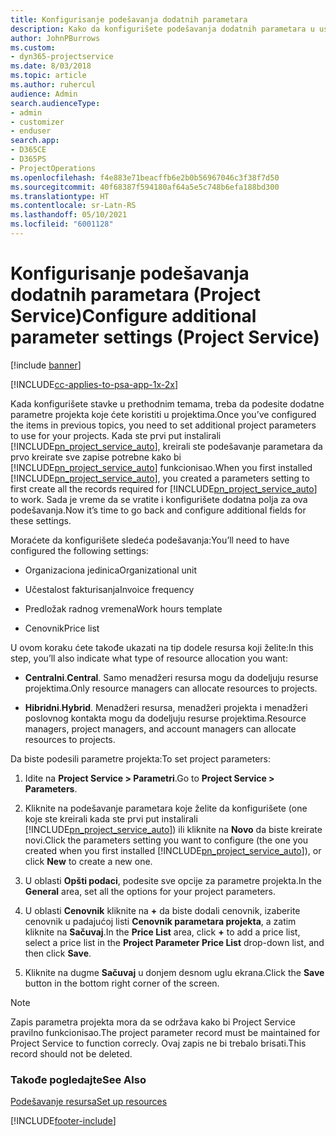 ```yaml
---
title: Konfigurisanje podešavanja dodatnih parametara
description: Kako da konfigurišete podešavanja dodatnih parametara u usluzi Project Service
author: JohnPBurrows
ms.custom:
- dyn365-projectservice
ms.date: 8/03/2018
ms.topic: article
ms.author: ruhercul
audience: Admin
search.audienceType:
- admin
- customizer
- enduser
search.app:
- D365CE
- D365PS
- ProjectOperations
ms.openlocfilehash: f4e883e71beacffb6e2b0b56967046c3f38f7d50
ms.sourcegitcommit: 40f68387f594180af64a5e5c748b6efa188bd300
ms.translationtype: HT
ms.contentlocale: sr-Latn-RS
ms.lasthandoff: 05/10/2021
ms.locfileid: "6001128"
---
```

# <a name="configure-additional-parameter-settings-project-service"></a><span data-ttu-id="de274-103">Konfigurisanje podešavanja dodatnih parametara (Project Service)</span><span class="sxs-lookup"><span data-stu-id="de274-103">Configure additional parameter settings (Project Service)</span></span>

[!include [banner](../includes/psa-now-project-operations.md)]

[!INCLUDE[cc-applies-to-psa-app-1x-2x](../includes/cc-applies-to-psa-app-1x-2x.md)]

<span data-ttu-id="de274-104">Kada konfigurišete stavke u prethodnim temama, treba da podesite dodatne parametre projekta koje ćete koristiti u projektima.</span><span class="sxs-lookup"><span data-stu-id="de274-104">Once you’ve configured the items in previous topics, you need to set additional project parameters to use for your projects.</span></span> <span data-ttu-id="de274-105">Kada ste prvi put instalirali [!INCLUDE[pn_project_service_auto](../includes/pn-project-service-auto.md)], kreirali ste podešavanje parametara da prvo kreirate sve zapise potrebne kako bi [!INCLUDE[pn_project_service_auto](../includes/pn-project-service-auto.md)] funkcionisao.</span><span class="sxs-lookup"><span data-stu-id="de274-105">When you first installed [!INCLUDE[pn_project_service_auto](../includes/pn-project-service-auto.md)], you created a parameters setting to first create all the records required for [!INCLUDE[pn_project_service_auto](../includes/pn-project-service-auto.md)] to work.</span></span> <span data-ttu-id="de274-106">Sada je vreme da se vratite i konfigurišete dodatna polja za ova podešavanja.</span><span class="sxs-lookup"><span data-stu-id="de274-106">Now it’s time to go back and configure additional fields for these settings.</span></span>  
  
 <span data-ttu-id="de274-107">Moraćete da konfigurišete sledeća podešavanja:</span><span class="sxs-lookup"><span data-stu-id="de274-107">You’ll need to have configured the following settings:</span></span>  
  
-   <span data-ttu-id="de274-108">Organizaciona jedinica</span><span class="sxs-lookup"><span data-stu-id="de274-108">Organizational unit</span></span>  
  
-   <span data-ttu-id="de274-109">Učestalost fakturisanja</span><span class="sxs-lookup"><span data-stu-id="de274-109">Invoice frequency</span></span>  
  
-   <span data-ttu-id="de274-110">Predložak radnog vremena</span><span class="sxs-lookup"><span data-stu-id="de274-110">Work hours template</span></span>  
  
-   <span data-ttu-id="de274-111">Cenovnik</span><span class="sxs-lookup"><span data-stu-id="de274-111">Price list</span></span>  
 
<span data-ttu-id="de274-112">U ovom koraku ćete takođe ukazati na tip dodele resursa koji želite:</span><span class="sxs-lookup"><span data-stu-id="de274-112">In this step, you’ll also indicate what type of resource allocation you want:</span></span>  
  
- <span data-ttu-id="de274-113">**Centralni**.</span><span class="sxs-lookup"><span data-stu-id="de274-113">**Central**.</span></span> <span data-ttu-id="de274-114">Samo menadžeri resursa mogu da dodeljuju resurse projektima.</span><span class="sxs-lookup"><span data-stu-id="de274-114">Only resource managers can allocate resources to projects.</span></span>  
  
- <span data-ttu-id="de274-115">**Hibridni**.</span><span class="sxs-lookup"><span data-stu-id="de274-115">**Hybrid**.</span></span> <span data-ttu-id="de274-116">Menadžeri resursa, menadžeri projekta i menadžeri poslovnog kontakta mogu da dodeljuju resurse projektima.</span><span class="sxs-lookup"><span data-stu-id="de274-116">Resource managers, project managers, and account managers can allocate resources to projects.</span></span>  
  
 
<span data-ttu-id="de274-117">Da biste podesili parametre projekta:</span><span class="sxs-lookup"><span data-stu-id="de274-117">To set project parameters:</span></span>  
  
1. <span data-ttu-id="de274-118">Idite na **Project Service > Parametri**.</span><span class="sxs-lookup"><span data-stu-id="de274-118">Go to **Project Service > Parameters**.</span></span>  
  
2. <span data-ttu-id="de274-119">Kliknite na podešavanje parametara koje želite da konfigurišete (one koje ste kreirali kada ste prvi put instalirali [!INCLUDE[pn_project_service_auto](../includes/pn-project-service-auto.md)]) ili kliknite na **Novo** da biste kreirate novi.</span><span class="sxs-lookup"><span data-stu-id="de274-119">Click the parameters setting you want to configure (the one you created when you first installed [!INCLUDE[pn_project_service_auto](../includes/pn-project-service-auto.md)]), or click **New** to create a new one.</span></span>  
  
3. <span data-ttu-id="de274-120">U oblasti **Opšti podaci**, podesite sve opcije za parametre projekta.</span><span class="sxs-lookup"><span data-stu-id="de274-120">In the **General** area, set all the options for your project parameters.</span></span>  
  
4. <span data-ttu-id="de274-121">U oblasti **Cenovnik** kliknite na **+** da biste dodali cenovnik, izaberite cenovnik u padajućoj listi **Cenovnik parametara projekta**, a zatim kliknite na **Sačuvaj**.</span><span class="sxs-lookup"><span data-stu-id="de274-121">In the **Price List** area, click **+** to add a price list, select a price list in the **Project Parameter Price List** drop-down list, and then click **Save**.</span></span>  
  
5. <span data-ttu-id="de274-122">Kliknite na dugme **Sačuvaj** u donjem desnom uglu ekrana.</span><span class="sxs-lookup"><span data-stu-id="de274-122">Click the **Save** button in the bottom right corner of the screen.</span></span>  

> [!NOTE]
> <span data-ttu-id="de274-123">Zapis parametra projekta mora da se održava kako bi Project Service pravilno funkcionisao.</span><span class="sxs-lookup"><span data-stu-id="de274-123">The project parameter record must be maintained for Project Service to function correcly.</span></span> <span data-ttu-id="de274-124">Ovaj zapis ne bi trebalo brisati.</span><span class="sxs-lookup"><span data-stu-id="de274-124">This record should not be deleted.</span></span>

### <a name="see-also"></a><span data-ttu-id="de274-125">Takođe pogledajte</span><span class="sxs-lookup"><span data-stu-id="de274-125">See Also</span></span>  
 [<span data-ttu-id="de274-126">Podešavanje resursa</span><span class="sxs-lookup"><span data-stu-id="de274-126">Set up resources</span></span>](../psa/set-up-resources.md)


[!INCLUDE[footer-include](../includes/footer-banner.md)]